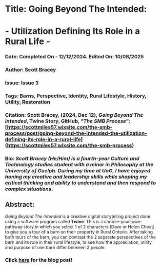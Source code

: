 # **Title: Going Beyond The Intended:**
# **- Utilization Defining Its Role in a Rural Life -**
### **Date:** Completed On - 12/12/2024. Edited On: 10/08/2025
### **Author:** Scott Bracey
### **Issue:** Issue 3
### **Tags:** Barns, Perspective, Identity, Rural Lifestyle, History, Utility, Restoration
### **Citation:** Scott Bracey, (2024, Dec 12), *Going Beyond The Intended*, Twine Story, GitHub, *"The SMB Process"*: [https://scottmiles57.wixsite.com/the-smb-process/post/going-beyond-the-intended-the-utilization-defining-its-role-in-a-rural-life](https://scottmiles57.wixsite.com/the-smb-process)
### **Bio:** *Scott Bracey (He/Him) is a fourth-year Culture and Technology studies student with a minor in Philosophy at the University of Guelph. During my time at UoG, I have enjoyed honing my creative and leadership skills while shaping my critical thinking and ability to understand and then respond to complex situations.* 

## **Abstract:**
*Going Beyond The Intended* is a creative digital storytelling project done using a software program called **Twine**. This is a choose-your-own-pathway story in which you select 
1 of 2 characters (Dave or Helen Choat) to give you a tour of a barn on their property in Rural Ontario. After taking both tours of the barn, you can contrast the 2 separate 
perspectives of the barn and its role in their rural lifestyle, to see how the appreciation, utility, and purpose of one barn differ between 2 people. 


### **Click [here](https://scottmiles57.wixsite.com/the-smb-process/post/going-beyond-the-intended-the-utilization-defining-its-role-in-a-rural-life) for the blog post!**
